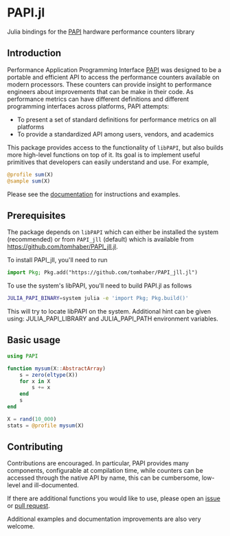 # PAPI.jl

Julia bindings for the [PAPI](http://icl.cs.utk.edu/papi/index.html) hardware performance counters library

## Introduction

Performance Application Programming Interface [PAPI](http://icl.cs.utk.edu/papi/index.html) was designed to be a portable and efficient API to access
the performance counters available on modern processors. These counters can provide insight to performance engineers
about improvements that can be make in their code. As performance metrics can have different definitions and different
programming interfaces across platforms, PAPI attempts:

- To present a set of standard definitions for performance metrics on all platforms
- To provide a standardized API among users, vendors, and academics

This package provides access to the functionality of `libPAPI`, but also builds more high-level functions on top of it.
Its goal is to implement useful primitives that developers can easily understand and use. For example,

```julia
@profile sum(X)
@sample sum(X)
```

Please see the [documentation](https://tomhaber.github.io/PAPI.jl/stable/) for instructions and examples.

## Prerequisites

The package depends on `libPAPI` which can either be installed the system (recommended) or from `PAPI_jll` (default) which is available from https://github.com/tomhaber/PAPI_jll.jl.

To install PAPI_jll, you'll need to run
```julia
import Pkg; Pkg.add("https://github.com/tomhaber/PAPI_jll.jl")
```

To use the system's libPAPI, you'll need to build PAPI.jl as follows
```bash
JULIA_PAPI_BINARY=system julia -e 'import Pkg; Pkg.build()'
```
This will try to locate libPAPI on the system. Additional hint can be given using: JULIA_PAPI_LIBRARY and JULIA_PAPI_PATH environment variables.

## Basic usage

```julia
using PAPI

function mysum(X::AbstractArray)
    s = zero(eltype(X))
    for x in X
        s += x
    end
    s
end

X = rand(10_000)
stats = @profile mysum(X)
```

## Contributing

Contributions are encouraged. In particular, PAPI provides many components, configurable at compilation time,
while counters can be accessed through the native API by name, this can be cumbersome, low-level and ill-documented.

If there are additional functions you would like to use, please open an [issue](https://github.com/tomhaber/PAPI.jl/issues) or [pull request](https://github.com/tomhaber/PAPI.jl/pulls).

Additional examples and documentation improvements are also very welcome.
